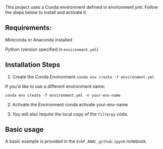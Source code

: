 This project uses a Conda environment defined in environment.yml. Follow the steps below to install and activate it.

## Requirements:

Miniconda
 or Anaconda
 installed

Python (version specified in ```environment.yml```)

## Installation Steps

1. Create the Conda Environment
```conda env create -f environment.yml```

If you'd like to use a different environment name:

```conda env create -f environment.yml -n your-env-name```

2. Activate the Environment
conda activate your-env-name

3. You will also require the local copy of the ```filterpy``` code.


## Basic usage
A basic example is provided in the ```EnkF_ANAC_github.ipynb``` notebook. 
